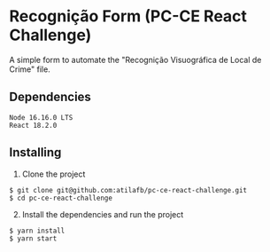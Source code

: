 # Recognição Form (PC-CE React Challenge)

A simple form to automate the "Recognição Visuográfica de Local de Crime" file.

## Dependencies

```
Node 16.16.0 LTS
React 18.2.0
```

## Installing

1. Clone the project

```console
$ git clone git@github.com:atilafb/pc-ce-react-challenge.git
$ cd pc-ce-react-challenge
```

2. Install the dependencies and run the project 

```console
$ yarn install
$ yarn start
```
